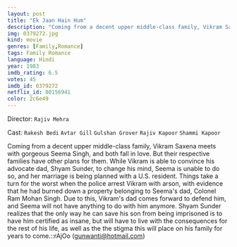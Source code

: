 ```yaml
---
layout: post
title: "Ek Jaan Hain Hum"
description: "Coming from a decent upper middle-class family, Vikram Saxena meets with gorgeous Seema Singh, and both fall in love. But their respective families have other plans for them. While Vikram is able to convince his advocate dad, Shyam Sunder, to change his mind, Seema is unable to do so, and her marriage is being planned with a U.S. resident. Things take a turn for the worst when the police arrest Vikram with arson, with evid.."
img: 0379272.jpg
kind: movie
genres: [Family,Romance]
tags: Family Romance 
language: Hindi
year: 1983
imdb_rating: 6.5
votes: 45
imdb_id: 0379272
netflix_id: 80156941
color: 2c6e49
---
```

Director: `Rajiv Mehra`  

Cast: `Rakesh Bedi` `Avtar Gill` `Gulshan Grover` `Rajiv Kapoor` `Shammi Kapoor` 

Coming from a decent upper middle-class family, Vikram Saxena meets with gorgeous Seema Singh, and both fall in love. But their respective families have other plans for them. While Vikram is able to convince his advocate dad, Shyam Sunder, to change his mind, Seema is unable to do so, and her marriage is being planned with a U.S. resident. Things take a turn for the worst when the police arrest Vikram with arson, with evidence that he had burned down a property belonging to Seema's dad, Colonel Ram Mohan Singh. Due to this, Vikram's dad comes forward to defend him, and Seema will not have anything to do with him anymore. Shyam Sunder realizes that the only way he can save his son from being imprisoned is to have him certified as insane, but will have to live with the consequences for the rest of his life, as well as the the stigma this will place on his family for years to come.::rAjOo (gunwanti@hotmail.com)
